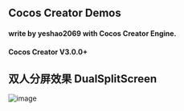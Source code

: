 

## Cocos Creator Demos
#### write by yeshao2069 with Cocos Creator Engine.
#### Cocos Creator V3.0.0+


## 双人分屏效果   DualSplitScreen
![image](https://github.com/yeshao2069/CocosCreatorDemos/blob/v3.0.0/gif/dualSplitScreen.gif)